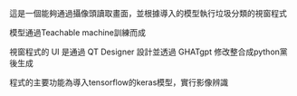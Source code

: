 這是一個能夠通過攝像頭讀取畫面，並根據導入的模型執行垃圾分類的視窗程式

模型通過Teachable machine訓練而成

視窗程式的 UI 是通過 QT Designer 設計並透過 GHATgpt 修改整合成python黨後生成

程式的主要功能為導入tensorflow的keras模型，實行影像辨識
